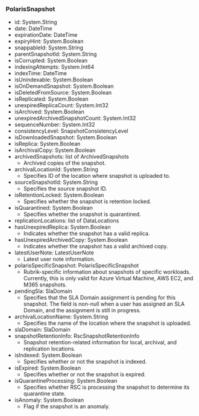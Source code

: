 ### PolarisSnapshot
- id: System.String
- date: DateTime
- expirationDate: DateTime
- expiryHint: System.Boolean
- snappableId: System.String
- parentSnapshotId: System.String
- isCorrupted: System.Boolean
- indexingAttempts: System.Int64
- indexTime: DateTime
- isUnindexable: System.Boolean
- isOnDemandSnapshot: System.Boolean
- isDeletedFromSource: System.Boolean
- isReplicated: System.Boolean
- unexpiredReplicaCount: System.Int32
- isArchived: System.Boolean
- unexpiredArchivedSnapshotCount: System.Int32
- sequenceNumber: System.Int32
- consistencyLevel: SnapshotConsistencyLevel
- isDownloadedSnapshot: System.Boolean
- isReplica: System.Boolean
- isArchivalCopy: System.Boolean
- archivedSnapshots: list of ArchivedSnapshots
  - Archived copies of the snapshot.
- archivalLocationId: System.String
  - Specifies ID of the location where snapshot is uploaded to.
- sourceSnapshotId: System.String
  - Specifies the source snapshot ID.
- isRetentionLocked: System.Boolean
  - Specifies whether the snapshot is retention locked.
- isQuarantined: System.Boolean
  - Specifies whether the snapshot is quarantined.
- replicationLocations: list of DataLocations
- hasUnexpiredReplica: System.Boolean
  - Indicates whether the snapshot has a valid replica.
- hasUnexpiredArchivedCopy: System.Boolean
  - Indicates whether the snapshot has a valid archived copy.
- latestUserNote: LatestUserNote
  - Latest user note information.
- polarisSpecificSnapshot: PolarisSpecificSnapshot
  - Rubrik-specific information about snapshots of specific workloads. Currently, this is only valid for Azure Virtual Machine, AWS EC2, and M365 snapshots.
- pendingSla: SlaDomain
  - Specifies that the SLA Domain assignment is pending for this snapshot. The field is non-null when a user has assigned an SLA Domain, and the assignment is still in progress.
- archivalLocationName: System.String
  - Specifies the name of the location where the snapshot is uploaded.
- slaDomain: SlaDomain
- snapshotRetentionInfo: RscSnapshotRetentionInfo
  - Snapshot retention-related information for local, archival, and replication locations.
- isIndexed: System.Boolean
  - Specifies whether or not the snapshot is indexed.
- isExpired: System.Boolean
  - Specifies whether or not the snapshot is expired.
- isQuarantineProcessing: System.Boolean
  - Specifies whether RSC is processing the snapshot to determine its quarantine state.
- isAnomaly: System.Boolean
  - Flag if the snapshot is an anomaly.
